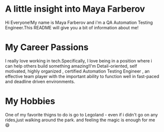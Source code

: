 # A little insight into Maya Farberov
Hi Everyone!My name is Maya Farberov and i'm a QA Automation Testing Engineer.This README will give you a bit of information about me!

# My Career Passions
I really love working in tech.Specifically, I love being in a position where i can help others build something amazing!I'm Detail-oriented, self motivated, highly organized , certified Automation Testing Engineer , an effective team player with the important ability to function well in fast-paced and deadline driven environments.

# My Hobbies
One of my favorite thigns to do is go to Legoland - even if i didn't go on any rides,just walking around the park. and feeling the magic is enough for me :smile:
